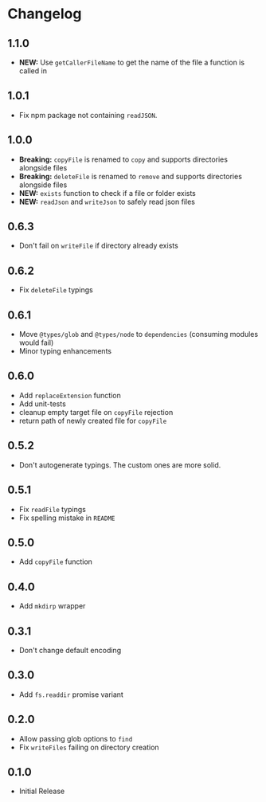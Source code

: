 # Changelog

## 1.1.0

- **NEW:** Use `getCallerFileName` to get the name of the file a function is called in

## 1.0.1

- Fix npm package not containing `readJSON`.

## 1.0.0

- **Breaking:** `copyFile` is renamed to `copy` and supports directories alongside files
- **Breaking:** `deleteFile` is renamed to `remove` and supports directories alongside files
- **NEW:** `exists` function to check if a file or folder exists
- **NEW:** `readJson` and `writeJson` to safely read json files

## 0.6.3

- Don't fail on `writeFile` if directory already exists

## 0.6.2

- Fix `deleteFile` typings

## 0.6.1

- Move `@types/glob` and `@types/node` to `dependencies` (consuming modules would fail)
- Minor typing enhancements

## 0.6.0

- Add `replaceExtension` function
- Add unit-tests
- cleanup empty target file on `copyFile` rejection
- return path of newly created file for `copyFile`

## 0.5.2

- Don't autogenerate typings. The custom ones are more solid.

## 0.5.1

- Fix `readFile` typings
- Fix spelling mistake in `README`

## 0.5.0

- Add `copyFile` function

## 0.4.0

- Add `mkdirp` wrapper

## 0.3.1

- Don't change default encoding

## 0.3.0

- Add `fs.readdir` promise variant

## 0.2.0

- Allow passing glob options to `find`
- Fix `writeFiles` failing on directory creation

## 0.1.0

- Initial Release
